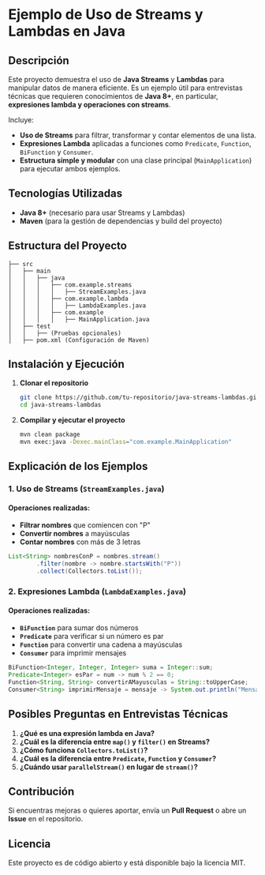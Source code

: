 # Ejemplo de Uso de Streams y Lambdas en Java

## Descripción
Este proyecto demuestra el uso de **Java Streams** y **Lambdas** para manipular datos de manera eficiente.
Es un ejemplo útil para entrevistas técnicas que requieren conocimientos de **Java 8+**, en particular, **expresiones lambda y operaciones con streams**.

Incluye:
- **Uso de Streams** para filtrar, transformar y contar elementos de una lista.
- **Expresiones Lambda** aplicadas a funciones como `Predicate`, `Function`, `BiFunction` y `Consumer`.
- **Estructura simple y modular** con una clase principal (`MainApplication`) para ejecutar ambos ejemplos.

## Tecnologías Utilizadas
- **Java 8+** (necesario para usar Streams y Lambdas)
- **Maven** (para la gestión de dependencias y build del proyecto)

## Estructura del Proyecto
```
├── src
│   ├── main
│   │   ├── java
│   │   │   ├── com.example.streams
│   │   │   │   ├── StreamExamples.java
│   │   │   ├── com.example.lambda
│   │   │   │   ├── LambdaExamples.java
│   │   │   ├── com.example
│   │   │   │   ├── MainApplication.java
│   ├── test
│   │   ├── (Pruebas opcionales)
│   ├── pom.xml (Configuración de Maven)
```

## Instalación y Ejecución
1. **Clonar el repositorio**
   ```sh
   git clone https://github.com/tu-repositorio/java-streams-lambdas.git
   cd java-streams-lambdas
   ```
2. **Compilar y ejecutar el proyecto**
   ```sh
   mvn clean package
   mvn exec:java -Dexec.mainClass="com.example.MainApplication"
   ```

## Explicación de los Ejemplos

### 1. Uso de Streams (`StreamExamples.java`)
#### Operaciones realizadas:
- **Filtrar nombres** que comiencen con "P"
- **Convertir nombres** a mayúsculas
- **Contar nombres** con más de 3 letras

```java
List<String> nombresConP = nombres.stream()
        .filter(nombre -> nombre.startsWith("P"))
        .collect(Collectors.toList());
```

### 2. Expresiones Lambda (`LambdaExamples.java`)
#### Operaciones realizadas:
- **`BiFunction`** para sumar dos números
- **`Predicate`** para verificar si un número es par
- **`Function`** para convertir una cadena a mayúsculas
- **`Consumer`** para imprimir mensajes

```java
BiFunction<Integer, Integer, Integer> suma = Integer::sum;
Predicate<Integer> esPar = num -> num % 2 == 0;
Function<String, String> convertirAMayusculas = String::toUpperCase;
Consumer<String> imprimirMensaje = mensaje -> System.out.println("Mensaje: " + mensaje);
```

## Posibles Preguntas en Entrevistas Técnicas
1. **¿Qué es una expresión lambda en Java?**
2. **¿Cuál es la diferencia entre `map()` y `filter()` en Streams?**
3. **¿Cómo funciona `Collectors.toList()`?**
4. **¿Cuál es la diferencia entre `Predicate`, `Function` y `Consumer`?**
5. **¿Cuándo usar `parallelStream()` en lugar de `stream()`?**

## Contribución
Si encuentras mejoras o quieres aportar, envía un **Pull Request** o abre un **Issue** en el repositorio.

## Licencia
Este proyecto es de código abierto y está disponible bajo la licencia MIT.

